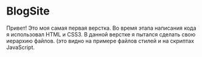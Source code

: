 # BlogSite

Привет! Это моя самая первая верстка. Во время этапа написания кода я использовал HTML и CSS3. В данной верстке я пытался сделать свою иерархию файлов. (это видно на примере файлов стилей и на скриптах JavaScript. 
